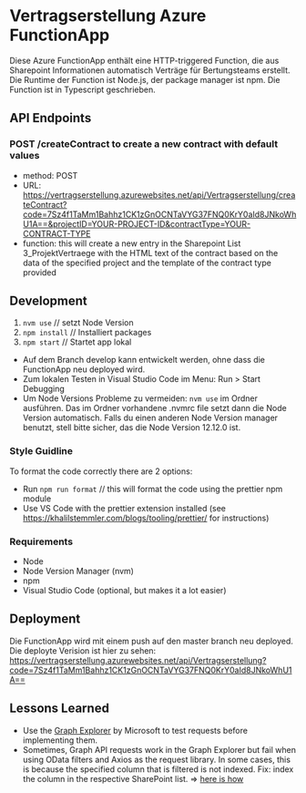 # Vertragserstellung Azure FunctionApp

Diese Azure FunctionApp enthält eine HTTP-triggered Function, die aus Sharepoint Informationen automatisch Verträge für Bertungsteams erstellt.
Die Runtime der Function ist Node.js, der package manager ist npm.
Die Function ist in Typescript geschrieben.

## API Endpoints

### POST /createContract to create a new contract with default values

- method: POST
- URL: https://vertragserstellung.azurewebsites.net/api/Vertragserstellung/createContract?code=7Sz4f1TaMm1Bahhz1CK1zGnOCNTaVYG37FNQ0KrY0aId8JNkoWhU1A==&projectID=YOUR-PROJECT-ID&contractType=YOUR-CONTRACT-TYPE
- function: this will create a new entry in the Sharepoint List 3_ProjektVertraege with the HTML text of the contract based on the data of the specified project and the template of the contract type provided

## Development

1. `nvm use` // setzt Node Version
2. `npm install` // Installiert packages
3. `npm start` // Startet app lokal

- Auf dem Branch develop kann entwickelt werden, ohne dass die FunctionApp neu deployed wird.
- Zum lokalen Testen in Visual Studio Code im Menu: Run > Start Debugging
- Um Node Versions Probleme zu vermeiden: `nvm use` im Ordner ausführen. Das im Ordner vorhandene .nvmrc file setzt dann die Node Version automatisch. Falls du einen anderen Node Version manager benutzt, stell bitte sicher, das die Node Version 12.12.0 ist.

### Style Guidline

To format the code correctly there are 2 options:

- Run `npm run format` // this will format the code using the prettier npm module
- Use VS Code with the prettier extension installed (see https://khalilstemmler.com/blogs/tooling/prettier/ for instructions)

### Requirements

- Node
- Node Version Manager (nvm)
- npm
- Visual Studio Code (optional, but makes it a lot easier)

## Deployment

Die FunctionApp wird mit einem push auf den master branch neu deployed.
Die deployte Verision ist hier zu sehen: https://vertragserstellung.azurewebsites.net/api/Vertragserstellung?code=7Sz4f1TaMm1Bahhz1CK1zGnOCNTaVYG37FNQ0KrY0aId8JNkoWhU1A==

## Lessons Learned

- Use the [Graph Explorer](https://developer.microsoft.com/en-us/graph/graph-explorer) by Microsoft to test requests before implementing them.
- Sometimes, Graph API requests work in the Graph Explorer but fail when using OData filters and Axios as the request library. In some cases, this is because the specified column that is filtered is not indexed. Fix: index the column in the respective SharePoint list. => [here is how](https://support.microsoft.com/en-us/office/add-an-index-to-a-list-or-library-column-f3f00554-b7dc-44d1-a2ed-d477eac463b0?ui=en-us&rs=en-us&ad=us)
